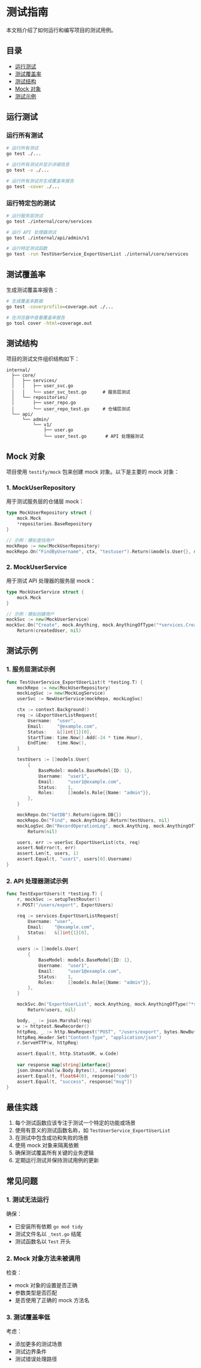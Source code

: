 # 测试指南

本文档介绍了如何运行和编写项目的测试用例。

## 目录

- [运行测试](#运行测试)
- [测试覆盖率](#测试覆盖率)
- [测试结构](#测试结构)
- [Mock 对象](#mock-对象)
- [测试示例](#测试示例)

## 运行测试

### 运行所有测试

```bash
# 运行所有测试
go test ./...

# 运行所有测试并显示详细信息
go test -v ./...

# 运行所有测试并生成覆盖率报告
go test -cover ./...
```

### 运行特定包的测试

```bash
# 运行服务层测试
go test ./internal/core/services

# 运行 API 处理器测试
go test ./internal/api/admin/v1

# 运行特定测试函数
go test -run TestUserService_ExportUserList ./internal/core/services
```

## 测试覆盖率

生成测试覆盖率报告：

```bash
# 生成覆盖率数据
go test -coverprofile=coverage.out ./...

# 在浏览器中查看覆盖率报告
go tool cover -html=coverage.out
```

## 测试结构

项目的测试文件组织结构如下：

```
internal/
  ├── core/
  │   ├── services/
  │   │   ├── user_svc.go
  │   │   └── user_svc_test.go      # 服务层测试
  │   └── repositories/
  │       ├── user_repo.go
  │       └── user_repo_test.go     # 仓储层测试
  └── api/
      └── admin/
          └── v1/
              ├── user.go
              └── user_test.go       # API 处理器测试
```

## Mock 对象

项目使用 `testify/mock` 包来创建 mock 对象。以下是主要的 mock 对象：

### 1. MockUserRepository

用于测试服务层的仓储层 mock：

```go
type MockUserRepository struct {
    mock.Mock
    *repositories.BaseRepository
}

// 示例：模拟查找用户
mockRepo := new(MockUserRepository)
mockRepo.On("FindByUsername", ctx, "testuser").Return(&models.User{}, nil)
```

### 2. MockUserService

用于测试 API 处理器的服务层 mock：

```go
type MockUserService struct {
    mock.Mock
}

// 示例：模拟创建用户
mockSvc := new(MockUserService)
mockSvc.On("Create", mock.Anything, mock.AnythingOfType("*services.CreateUserRequest")).
    Return(createdUser, nil)
```

## 测试示例

### 1. 服务层测试示例

```go
func TestUserService_ExportUserList(t *testing.T) {
    mockRepo := new(MockUserRepository)
    mockLogSvc := new(MockLogService)
    userSvc := NewUserService(mockRepo, mockLogSvc)

    ctx := context.Background()
    req := &ExportUserListRequest{
        Username:  "user",
        Email:     "@example.com",
        Status:    &[]int{1}[0],
        StartTime: time.Now().Add(-24 * time.Hour),
        EndTime:   time.Now(),
    }

    testUsers := []models.User{
        {
            BaseModel: models.BaseModel{ID: 1},
            Username:  "user1",
            Email:     "user1@example.com",
            Status:    1,
            Roles:     []models.Role{{Name: "admin"}},
        },
    }

    mockRepo.On("GetDB").Return(&gorm.DB{})
    mockRepo.On("Find", mock.Anything).Return(testUsers, nil)
    mockLogSvc.On("RecordOperationLog", mock.Anything, mock.AnythingOfType("*models.OperationLog")).
        Return(nil)

    users, err := userSvc.ExportUserList(ctx, req)
    assert.NoError(t, err)
    assert.Len(t, users, 1)
    assert.Equal(t, "user1", users[0].Username)
}
```

### 2. API 处理器测试示例

```go
func TestExportUsers(t *testing.T) {
    r, mockSvc := setupTestRouter()
    r.POST("/users/export", ExportUsers)

    req := services.ExportUserListRequest{
        Username: "user",
        Email:    "@example.com",
        Status:   &[]int{1}[0],
    }

    users := []models.User{
        {
            BaseModel: models.BaseModel{ID: 1},
            Username:  "user1",
            Email:     "user1@example.com",
            Status:    1,
            Roles:     []models.Role{{Name: "admin"}},
        },
    }

    mockSvc.On("ExportUserList", mock.Anything, mock.AnythingOfType("*services.ExportUserListRequest")).
        Return(users, nil)

    body, _ := json.Marshal(req)
    w := httptest.NewRecorder()
    httpReq, _ := http.NewRequest("POST", "/users/export", bytes.NewBuffer(body))
    httpReq.Header.Set("Content-Type", "application/json")
    r.ServeHTTP(w, httpReq)

    assert.Equal(t, http.StatusOK, w.Code)
    
    var response map[string]interface{}
    json.Unmarshal(w.Body.Bytes(), &response)
    assert.Equal(t, float64(0), response["code"])
    assert.Equal(t, "success", response["msg"])
}
```

## 最佳实践

1. 每个测试函数应该专注于测试一个特定的功能或场景
2. 使用有意义的测试函数名称，如 `TestUserService_ExportUserList`
3. 在测试中包含成功和失败的场景
4. 使用 mock 对象来隔离依赖
5. 确保测试覆盖所有关键的业务逻辑
6. 定期运行测试并保持测试用例的更新

## 常见问题

### 1. 测试无法运行

确保：
- 已安装所有依赖 `go mod tidy`
- 测试文件名以 `_test.go` 结尾
- 测试函数名以 `Test` 开头

### 2. Mock 对象方法未被调用

检查：
- mock 对象的设置是否正确
- 参数类型是否匹配
- 是否使用了正确的 mock 方法名

### 3. 测试覆盖率低

考虑：
- 添加更多的测试场景
- 测试边界条件
- 测试错误处理路径 